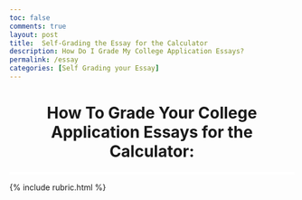 ```yaml
---
toc: false
comments: true
layout: post
title:  Self-Grading the Essay for the Calculator
description: How Do I Grade My College Application Essays?
permalink: /essay
categories: [Self Grading your Essay]
---
```


<h1 style="text-align:center"> How To Grade Your College Application Essays for the Calculator: </h1>
<style>
  hr.line1 {
    border: 2px solid white;
    background: white;
  }
</style>
<hr class="line1">

{% include rubric.html %}